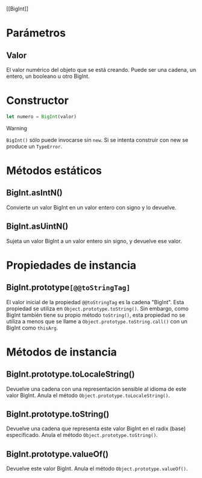 [[BigInt]]

# Parámetros
## Valor
El valor numérico del objeto que se está creando. Puede ser una cadena, un entero, un booleano u otro BigInt.

# Constructor

```js
let numero = BigInt(valor)
```

> [!warning] 
> `BigInt()` sólo puede invocarse sin `new`. Si se intenta construir con new se produce un `TypeError`.

# Métodos estáticos
## BigInt.asIntN()
Convierte un valor BigInt en un valor entero con signo y lo devuelve.

## BigInt.asUintN()
Sujeta un valor BigInt a un valor entero sin signo, y devuelve ese valor.

# Propiedades de instancia
## BigInt.prototype`[@@toStringTag]`
El valor inicial de la propiedad `@@toStringTag` es la cadena "BigInt". Esta propiedad se utiliza en `Object.prototype.toString()`. Sin embargo, como BigInt también tiene su propio método `toString()`, esta propiedad no se utiliza a menos que se llame a `Object.prototype.toString.call()` con un BigInt como `thisArg`.

# Métodos de instancia 
## BigInt.prototype.toLocaleString()
Devuelve una cadena con una representación sensible al idioma de este valor BigInt. Anula el método `Object.prototype.toLocaleString()`.

## BigInt.prototype.toString()
Devuelve una cadena que representa este valor BigInt en el radix (base) especificado. Anula el método `Object.prototype.toString()`.

## BigInt.prototype.valueOf()
Devuelve este valor BigInt. Anula el método `Object.prototype.valueOf()`.
